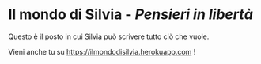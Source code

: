 # Il mondo di Silvia - _Pensieri in libertà_

Questo è il posto in cui Silvia può scrivere tutto ciò che vuole.

Vieni anche tu su https://ilmondodisilvia.herokuapp.com !

